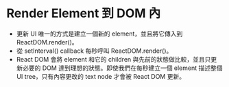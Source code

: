 # Render Element 到 DOM 內

- 更新 UI 唯一的方式是建立一個新的 element，並且將它傳入到 ReactDOM.render()。
- 從 setInterval() callback 每秒呼叫 ReactDOM.render()。
- React DOM 會將 element 和它的 children 與先前的狀態做比較，並且只更新必要的 DOM 達到理想的狀態。即使我們在每秒建立一個 element 描述整個 UI tree，只有內容更改的 text node 才會被 React DOM 更新。
